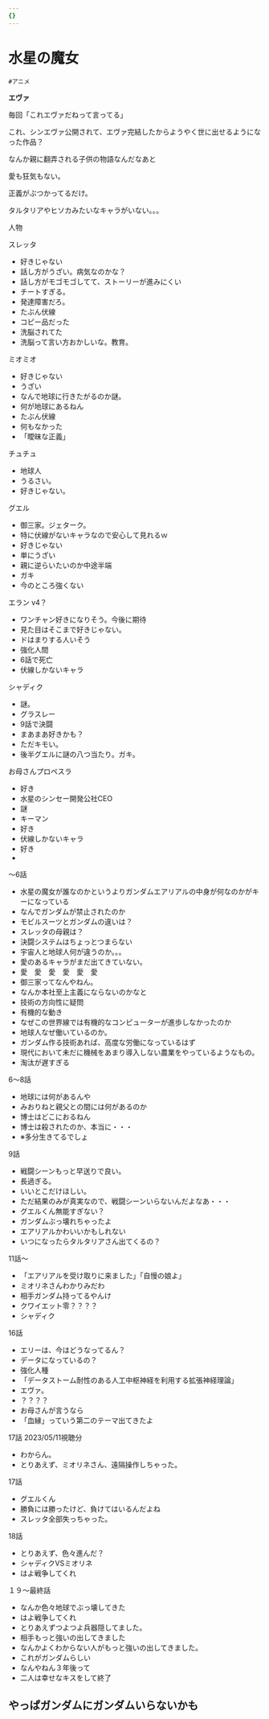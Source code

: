 ```yaml
---
{}
---
```

# 水星の魔女

`#アニメ`

**エヴァ**

毎回「これエヴァだねって言ってる」

これ、シンエヴァ公開されて、エヴァ完結したからようやく世に出せるようになった作品？

なんか親に翻弄される子供の物語なんだなあと

愛も狂気もない。

正義がぶつかってるだけ。

タルタリアやヒソカみたいなキャラがいない。。。

人物

スレッタ

- 好きじゃない  
- 話し方がうざい。病気なのかな？  
- 話し方がモゴモゴしてて、ストーリーが進みにくい  
- チートすぎる。  
- 発達障害だろ。  
- たぶん伏線  
- コピー品だった  
- 洗脳されてた  
- 洗脳って言い方おかしいな。教育。  

ミオミオ

- 好きじゃない  
- うざい  
- なんで地球に行きたがるのか謎。  
- 何が地球にあるねん  
- たぶん伏線  
- 何もなかった  
- 「曖昧な正義」  

チュチュ

- 地球人  
- うるさい。  
- 好きじゃない。  

グエル

- 御三家。ジェターク。  
- 特に伏線がないキャラなので安心して見れるｗ  
- 好きじゃない  
- 単にうざい  
- 親に逆らいたいのか中途半端  
- ガキ  
- 今のところ強くない  

エラン v4？

- ワンチャン好きになりそう。今後に期待  
- 見た目はそこまで好きじゃない。  
- ドはまりする人いそう  
- 強化人間  
- 6話で死亡  
- 伏線しかないキャラ  

シャディク

- 謎。  
- グラスレー  
- 9話で決闘  
- まあまあ好きかも？  
- ただキモい。  
- 後半グエルに謎の八つ当たり。ガキ。  

お母さんプロペスラ

- 好き  
- 水星のシンセー開発公社CEO  
- 謎  
- キーマン  
- 好き  
- 伏線しかないキャラ  
- 好き  
-  

～6話

- 水星の魔女が誰なのかというよりガンダムエアリアルの中身が何なのかがキーになっている  
- なんでガンダムが禁止されたのか  
- モビルスーツとガンダムの違いは？  
- スレッタの母親は？  
- 決闘システムはちょっとつまらない  
- 宇宙人と地球人何が違うのか。。。  
- 愛のあるキャラがまだ出てきていない。  
- 愛　愛　愛　愛　愛　愛  
- 御三家ってなんやねん。  
- なんか本社至上主義にならないのかなと  
- 技術の方向性に疑問  
- 有機的な動き  
- なぜこの世界線では有機的なコンピューターが進歩しなかったのか  
- 地球人なぜ働いているのか。  
- ガンダム作る技術あれば、高度な労働になっているはず  
- 現代において未だに機械をあまり導入しない農業をやっているようなもの。  
- 淘汰が遅すぎる  

6～8話

- 地球には何があるんや  
- みおりねと親父との間には何があるのか  
- 博士はどこにおるねん  
- 博士は殺されたのか、本当に・・・  
- ※多分生きてるでしょ  

9話

- 戦闘シーンもっと早送りで良い。  
- 長過ぎる。  
- いいとこだけほしい。  
- ただ結果のみが真実なので、戦闘シーンいらないんだよなあ・・・  
- グエルくん無能すぎない？  
- ガンダムぶっ壊れちゃったよ  
- エアリアルかわいいかもしれない  
- いつになったらタルタリアさん出てくるの？  

11話～

- 「エアリアルを受け取りに来ました」「自慢の娘よ」  
- ミオリネさんわかりみだわ  
- 相手ガンダム持ってるやんけ  
- クワイエット零？？？？  
- シャディク  

16話

- エリーは、今はどうなってるん？  
- データになっているの？  
- 強化人種  
- 「データストーム耐性のある人工中枢神経を利用する拡張神経理論」  
- エヴァ。  
- ？？？？  
- お母さんが言うなら  
- 「血縁」っていう第二のテーマ出てきたよ  

17話 2023/05/11視聴分  
- わからん。  
- とりあえず、ミオリネさん、遠隔操作しちゃった。  

17話

- グエルくん  
- 勝負には勝ったけど、負けてはいるんだよね  
- スレッタ全部失っちゃった。  

18話

- とりあえず、色々進んだ？  
- シャディクVSミオリネ  
- はよ戦争してくれ  

１９～最終話

- なんか色々地球でぶっ壊してきた  
- はよ戦争してくれ  
- とりあえずつよつよ兵器隠してました。  
- 相手もっと強いの出してきました  
- なんかよくわからない人がもっと強いの出してきました。  
- これがガンダムらしい  
- なんやねん３年後って  
- 二人は幸せなキスをして終了  

## やっぱガンダムにガンダムいらないかも